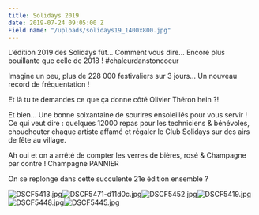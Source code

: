 ```yaml
---
title: Solidays 2019
date: 2019-07-24 09:05:00 Z
Field name: "/uploads/solidays19_1400x800.jpg"
---
```


L’édition 2019 des Solidays fût… Comment vous dire… Encore plus bouillante que celle de 2018 ! #chaleurdanstoncoeur

Imagine un peu, plus de 228 000 festivaliers sur 3 jours… 
Un nouveau record de fréquentation !

Et là tu te demandes ce que ça donne côté Olivier Théron hein ?!

Et bien… Une bonne soixantaine de sourires ensoleillés pour vous servir ! 
Ce qui veut dire : quelques 12000 repas pour les techniciens & bénévoles, chouchouter chaque artiste affamé et régaler le Club Solidays sur des airs de fête au village.

Ah oui et on a arrêté de compter les verres de bières, rosé & Champagne par contre ! Champagne PANNIER

On se replonge dans cette succulente 21e édition ensemble ?

![DSCF5413.jpg](/uploads/DSCF5413.jpg)![DSCF5471-d11d0c.jpg](/uploads/DSCF5471-d11d0c.jpg)![DSCF5452.jpg](/uploads/DSCF5452.jpg)![DSCF5419.jpg](/uploads/DSCF5419.jpg)![DSCF5448.jpg](/uploads/DSCF5448.jpg)![DSCF5445.jpg](/uploads/DSCF5445.jpg)